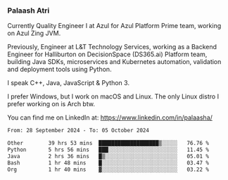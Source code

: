 ### Palaash Atri

Currently Quality Engineer I at Azul for Azul Platform Prime team, working on Azul Zing JVM. 

Previously, Engineer at L&T Technology Services, working as a Backend Engineer for Halliburton on DecisionSpace (DS365.ai) Platform team, building Java SDKs, microservices and Kubernetes automation, validation and deployment tools using Python.

I speak C++, Java, JavaScript & Python 3.

I prefer Windows, but I work on macOS and Linux. The only Linux distro I prefer working on is Arch btw.

You can find me on LinkedIn at: https://www.linkedin.com/in/palaasha/

<!--START_SECTION:waka-->

```txt
From: 28 September 2024 - To: 05 October 2024

Other        39 hrs 53 mins  ███████████████████▒░░░░░   76.76 %
Python       5 hrs 56 mins   ███░░░░░░░░░░░░░░░░░░░░░░   11.45 %
Java         2 hrs 36 mins   █▒░░░░░░░░░░░░░░░░░░░░░░░   05.01 %
Bash         1 hr 48 mins    █░░░░░░░░░░░░░░░░░░░░░░░░   03.47 %
Org          1 hr 40 mins    ▓░░░░░░░░░░░░░░░░░░░░░░░░   03.22 %
```

<!--END_SECTION:waka-->
